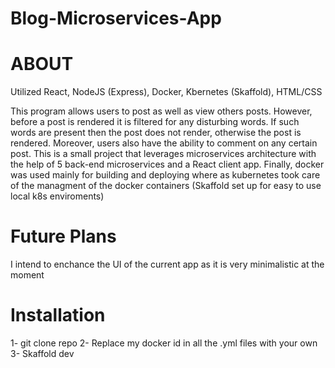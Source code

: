 # Blog-Microservices-App

# ABOUT

Utilized React, NodeJS (Express), Docker, Kbernetes (Skaffold), HTML/CSS

This program allows users to post as well as view others posts. However, before a post is rendered it is filtered for any disturbing words. If such words are present then the post does not render, otherwise the post is rendered. Moreover, users also have the ability to comment on any certain post. This is a small project that leverages microservices architecture with the help of 5 back-end microservices and a React client app. Finally, docker was used mainly for building and deploying where as kubernetes took care of the managment of the docker containers (Skaffold set up for easy to use local k8s enviroments)

# Future Plans

I intend to enchance the UI of the current app as it is very minimalistic at the moment

# Installation

1- git clone repo
2- Replace my docker id in all the .yml files with your own
3- Skaffold dev

